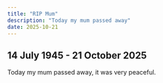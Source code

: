 ```yaml
---
title: "RIP Mum"
description: "Today my mum passed away"
date: 2025-10-21
---
```

## 14 July 1945 - 21 October 2025

Today my mum passed away, it was very peaceful.